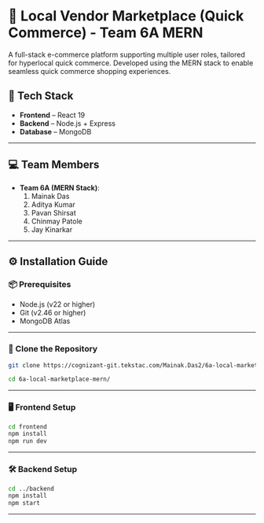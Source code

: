 # 🛒 Local Vendor Marketplace (Quick Commerce) - Team 6A MERN

A full-stack e-commerce platform supporting multiple user roles, tailored for hyperlocal quick commerce. Developed using the MERN stack to enable seamless quick commerce shopping experiences.

## 🚀 Tech Stack

- **Frontend** – React 19  
- **Backend** – Node.js + Express  
- **Database** – MongoDB

---

## 💻 Team Members

- **Team 6A (MERN Stack)**:
  1. Mainak Das
  2. Aditya Kumar
  3. Pavan Shirsat
  4. Chinmay Patole  
  5. Jay Kinarkar

---

## ⚙️ Installation Guide

### 📦 Prerequisites

- Node.js (v22 or higher)
- Git (v2.46 or higher)
- MongoDB Atlas

---

### 🔁 Clone the Repository

```bash
git clone https://cognizant-git.tekstac.com/Mainak.Das2/6a-local-marketplace-mern.git
```

```bash
cd 6a-local-marketplace-mern/
```

---

### 🖥️ Frontend Setup

```bash
cd frontend
npm install
npm run dev
```

---

### 🛠️ Backend Setup

```bash
cd ../backend
npm install
npm start
```
---
